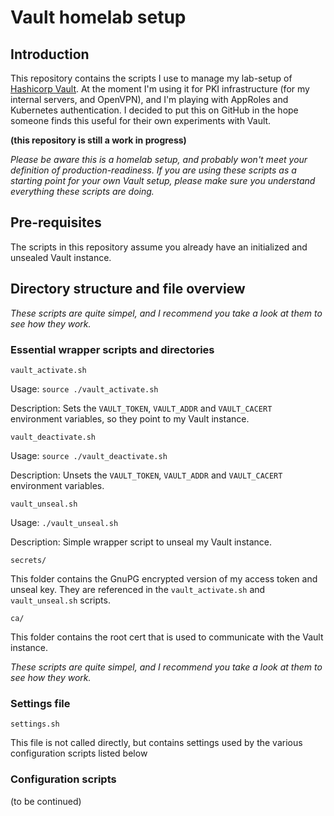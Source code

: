 # Vault homelab setup

## Introduction

This repository contains the scripts I use to manage my lab-setup of [Hashicorp Vault](https://www.vaultproject.io). At the moment I'm using it for PKI infrastructure (for my internal servers, and OpenVPN), and I'm playing with AppRoles and Kubernetes authentication. I decided to put this on GitHub in the hope someone finds this useful for their own experiments with Vault.

**(this repository is still a work in progress)**

*Please be aware this is a homelab setup, and probably won't meet your definition of production-readiness. If you are using these scripts as a starting point for your own Vault setup, please make sure you understand everything these scripts are doing.*

## Pre-requisites

The scripts in this repository assume you already have an initialized and unsealed Vault instance. 

## Directory structure and file overview

*These scripts are quite simpel, and I recommend you take a look at them to see how they work.*

### Essential wrapper scripts and directories

`vault_activate.sh` 

Usage: `source ./vault_activate.sh`

Description: Sets the `VAULT_TOKEN`, `VAULT_ADDR` and `VAULT_CACERT` environment variables, so they point to my Vault instance.

`vault_deactivate.sh`

Usage: `source ./vault_deactivate.sh`

Description: Unsets the `VAULT_TOKEN`, `VAULT_ADDR` and `VAULT_CACERT` environment variables.

`vault_unseal.sh`

Usage: `./vault_unseal.sh`

Description: Simple wrapper script to unseal my Vault instance.

`secrets/`

This folder contains the GnuPG encrypted version of my access token and unseal key. They are referenced in the `vault_activate.sh` and `vault_unseal.sh` scripts.

`ca/`

This folder contains the root cert that is used to communicate with the Vault instance. 

*These scripts are quite simpel, and I recommend you take a look at them to see how they work.*

### Settings file

`settings.sh`

This file is not called directly, but contains settings used by the various configuration scripts listed below

### Configuration scripts

(to be continued)

